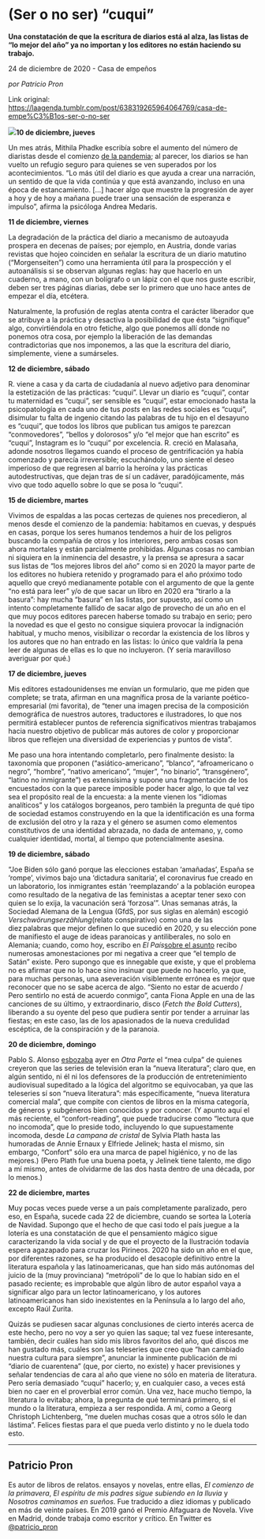 # (Ser o no ser) “cuqui”

**Una constatación de que la escritura de diarios está al alza, las listas de “lo mejor del año” ya no importan y los editores no están haciendo su trabajo.**

24 de diciembre de 2020 - Casa de empeños

_por Patricio Pron_

Link original: https://laagenda.tumblr.com/post/638319265964064769/casa-de-empe%C3%B1os-ser-o-no-ser

![](https://64.media.tumblr.com/eb635d32ead34539cb94a18096b297d3/409d20c209487ac5-ee/s500x750/9bc3a2f344808cae8a7f421a050deca49952fb89.jpg)**10 de diciembre, jueves**

Un mes atrás, Mithila
Phadke escribía sobre el aumento del número de diaristas desde el comienzo [de
la pandemia](https://bit.ly/3aB6th0); al parecer, los diarios se han vuelto un
refugio seguro para quienes se ven superados por los acontecimientos. “Lo más
útil del diario es que ayuda a crear una narración, un sentido de que la vida
continúa y que está avanzando, incluso en una época de estancamiento. […] hacer
algo que muestre la progresión de ayer a hoy y de hoy a mañana puede traer una
sensación de esperanza e impulso”, afirma la psicóloga Andrea Medaris. 

**11 de diciembre,
viernes**

La degradación de la
práctica del diario a mecanismo de autoayuda prospera en decenas de países; por
ejemplo, en Austria, donde varias revistas que hojeo coinciden en señalar la
escritura de un diario matutino (“Morgenseiten”) como una herramienta útil para
la prospección y el autoanálisis si se observan algunas reglas: hay que hacerlo
en un cuaderno, a mano, con un bolígrafo o un lápiz con el que nos guste escribir,
deben ser tres páginas diarias, debe ser lo primero que uno hace antes de
empezar el día, etcétera. 

Naturalmente, la
profusión de reglas atenta contra el carácter liberador que se atribuye a la práctica
y desactiva la posibilidad de que ésta “signifique” algo, convirtiéndola en
otro fetiche, algo que ponemos allí donde no ponemos otra cosa, por ejemplo la
liberación de las demandas contradictorias que nos imponemos, a las que la escritura
del diario, simplemente, viene a sumárseles. 

**12 de diciembre, sábado**

R. viene a casa y
da carta de ciudadanía al nuevo adjetivo para denominar la estetización de las
prácticas: “cuqui”. Llevar un diario es “cuqui”, contar tu maternidad es “cuqui”,
ser sensible es “cuqui”, estar emocionado hasta la psicopatología en cada uno
de tus *posts* en las redes sociales es “cuqui”, disimular tu falta de ingenio
citando las palabras de tu hijo en el desayuno es “cuqui”, que todos los libros
que publican tus amigos te parezcan “conmovedores”, “bellos y dolorosos” y/o “el
mejor que han escrito” es “cuqui”, Instagram es lo “cuqui” por excelencia. R. creció
en Malasaña, adonde nosotros llegamos cuando el proceso de gentrificación ya
había comenzado y parecía irreversible; escuchándolo, uno siente el deseo
imperioso de que regresen al barrio la heroína y las prácticas autodestructivas,
que dejan tras de sí un cadáver, paradójicamente, más vivo que todo aquello
sobre lo que se posa lo “cuqui”. 

**15 de diciembre, martes**

Vivimos de espaldas
a las pocas certezas de quienes nos precedieron, al menos desde el comienzo de
la pandemia: habitamos en cuevas, y después en casas, porque los seres humanos
tendemos a huir de los peligros buscando la compañía de otros y los interiores,
pero ambas cosas son ahora mortales y están parcialmente prohibidas. Algunas
cosas no cambian ni siquiera en la inminencia del desastre, y la prensa se
apresura a sacar sus listas de “los mejores libros del año” como si en 2020 la
mayor parte de los editores no hubiera retenido y programado para el año próximo
todo aquello que creyó medianamente potable con el argumento de que la gente “no
está para leer” y/o de que sacar un libro en 2020 era “tirarlo a la basura”:
hay mucha “basura” en las listas, por supuesto, así como un intento
completamente fallido de sacar algo de provecho de un año en el que muy pocos
editores parecen haberse tomado su trabajo en serio; pero la novedad es que el
gesto no consigue siquiera provocar la indignación habitual, y mucho menos,
visibilizar o recordar la existencia de los libros y los autores que no han
entrado en las listas: lo único que valdría la pena leer de algunas de ellas es
lo que no incluyeron. (Y sería maravilloso averiguar por qué.) 

**17 de diciembre,
jueves**

Mis editores estadounidenses
me envían un formulario, que me piden que complete; se trata, afirman en una magnífica
prosa de la variante poético-empresarial (mi favorita), de “tener una imagen
precisa de la composición demográfica de nuestros autores, traductores e
ilustradores, lo que nos permitirá establecer puntos de referencia
significativos mientras trabajamos hacia nuestro objetivo de publicar más
autores de color y proporcionar libros que reflejen una diversidad de
experiencias y puntos de vista”. 

Me paso una hora
intentando completarlo, pero finalmente desisto: la taxonomía que proponen (“asiático-americano”,
“blanco”, “afroamericano o negro”, “hombre”, “nativo americano”, “mujer”, “no
binario”, “transgénero”, “latino no inmigrante”) es extensísima y supone una fragmentación
de los encuestados con la que parece imposible poder hacer algo, lo que tal vez
sea el propósito real de la encuesta: a la mente vienen los “idiomas analíticos”
y los catálogos borgeanos, pero también la pregunta de qué tipo de sociedad
estamos construyendo en la que la identificación es una forma de exclusión del
otro y la raza y el género se asumen como elementos constitutivos de una
identidad abrazada, no dada de antemano, y, como cualquier identidad, mortal,
al tiempo que potencialmente asesina. 

**19 de diciembre, sábado**

“Joe Biden sólo
ganó porque las elecciones estaban ‘amañadas’, España se ‘rompe’, vivimos bajo
una ‘dictadura sanitaria’, el coronavirus fue creado en un laboratorio, los
inmigrantes están ‘reemplazando’ a la población europea como resultado de la
negativa de las feministas a aceptar tener sexo con quien se lo exija, la
vacunación será ‘forzosa’”. Unas semanas atrás, la Sociedad Alemana de la
Lengua (GfdS, por sus siglas en alemán) escogió *Verschwörungserzählung*(relato
conspirativo) como una de las diez palabras que mejor definen lo que sucedió en
2020, y su elección pone de manifiesto el auge de ideas paranoicas y
antiliberales, no solo en Alemania; cuando, como hoy, escribo en *El País*[sobre el asunto](https://bit.ly/3nHwYoz) recibo numerosas amonestaciones por mi
negativa a creer que “el templo de Satán” existe. Pero supongo que es innegable
que existe, y que el problema no es afirmar que no lo hace sino insinuar que
puede no hacerlo, ya que, para muchas personas, una aseveración visiblemente
errónea es mejor que reconocer que no se sabe acerca de algo. “Siento no estar
de acuerdo / Pero sentirlo no está de acuerdo conmigo”, canta Fiona Apple en
una de las canciones de su último, y extraordinario, disco (*Fetch the Bold
Cutters*), liberando a su oyente del peso que pudiera sentir por tender a
arruinar las fiestas; en este caso, las de los apasionados de la nueva
credulidad escéptica, de la conspiración y de la paranoia. 

**20 de diciembre, domingo**

Pablo S. Alonso
[esbozaba](https://bit.ly/2LG1iBJ) ayer en *Otra Parte* el “mea culpa” de
quienes creyeron que las series de televisión eran la “nueva literatura”; claro
que, en algún sentido, ni él ni los defensores de la producción de
entretenimiento audiovisual supeditado a la lógica del algoritmo se
equivocaban, ya que las teleseries sí son “nueva literatura”: más específicamente,
“nueva literatura comercial mala”, que compite con cientos de libros en la
misma categoría, de géneros y subgéneros bien conocidos y por conocer. (Y apunto
aquí el más reciente, el “confort-reading”, que puede traducirse como “lectura
que no incomoda”, que lo preside todo, incluyendo lo que supuestamente
incomoda, desde *La campana de cristal* de Sylvia Plath hasta las humoradas
de Annie Ernaux y Elfriede Jelinek; hasta el mismo, sin embargo, “Confort” sólo
era una marca de papel higiénico, y no de las mejores.) (Pero Plath fue una
buena poeta, y Jelinek tiene talento, me digo a mí mismo, antes de olvidarme de
las dos hasta dentro de una década, por lo menos.) 

**22 de diciembre,
martes**

Muy pocas veces
puede verse a un país completamente paralizado, pero eso, en España, sucede
cada 22 de diciembre, cuando se sortea la Lotería de Navidad. Supongo que el
hecho de que casi todo el país juegue a la lotería es una constatación de que el
pensamiento mágico sigue caracterizando la vida social y de que el proyecto de
la Ilustración todavía espera agazapado para cruzar los Pirineos. 2020 ha sido
un año en el que, por diferentes razones, se ha producido el desacople definitivo
entre la literatura española y las latinoamericanas, que han sido más autónomas
del juicio de la (muy provinciana) “metrópoli” de lo que lo habían sido en el
pasado reciente; es improbable que algún libro de autor español vaya a
significar algo para un lector latinoamericano, y los autores latinoamericanos
han sido inexistentes en la Península a lo largo del año, excepto Raúl Zurita. 

Quizás se pudiesen
sacar algunas conclusiones de cierto interés acerca de este hecho, pero no voy
a ser yo quien las saque; tal vez fuese interesante, también, decir cuáles han
sido mis libros favoritos del año, qué discos me han gustado más, cuáles son
las teleseries que creo que “han cambiado nuestra cultura para siempre”, anunciar
la inminente publicación de mi “diario de cuarentena” (que, por cierto, no
existe) y hacer previsiones y señalar tendencias de cara al año que viene no sólo
en materia de literatura. Pero sería demasiado “cuqui” hacerlo; y, en cualquier
caso, a veces está bien no caer en el proverbial error común. Una vez, hace
mucho tiempo, la literatura lo evitaba; ahora, la pregunta de qué terminará
primero, si el mundo o la literatura, empieza a ser respondida. A mí, como a Georg Christoph Lichtenberg, “me
duelen muchas cosas que a otros sólo le dan lástima”.
Felices fiestas para el que pueda verlo distinto y no le
duela todo esto.



---

Patricio Pron
-------------

 Es autor de libros de relatos. ensayos y novelas, entre ellas, *El comienzo de la primavera*, *El espíritu de mis padres sigue subiendo en la lluvia* y *Nosotros caminamos en sueños*. Fue traducido a diez idiomas y publicado en más de veinte países. En 2019 ganó el Premio Alfaguara de Novela. Vive en Madrid, donde trabaja como escritor y crítico. En Twitter es [@patricio\_pron](https://twitter.com/patricio_pron) 

